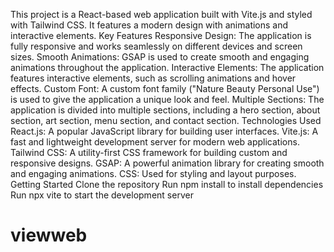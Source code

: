 This project is a React-based web application built with Vite.js and styled with Tailwind CSS. It features a modern design with animations and interactive elements.
Key Features
Responsive Design: The application is fully responsive and works seamlessly on different devices and screen sizes.
Smooth Animations: GSAP is used to create smooth and engaging animations throughout the application.
Interactive Elements: The application features interactive elements, such as scrolling animations and hover effects.
Custom Font: A custom font family ("Nature Beauty Personal Use") is used to give the application a unique look and feel.
Multiple Sections: The application is divided into multiple sections, including a hero section, about section, art section, menu section, and contact section.
Technologies Used
React.js: A popular JavaScript library for building user interfaces.
Vite.js: A fast and lightweight development server for modern web applications.
Tailwind CSS: A utility-first CSS framework for building custom and responsive designs.
GSAP: A powerful animation library for creating smooth and engaging animations.
CSS: Used for styling and layout purposes.
Getting Started
Clone the repository
Run npm install to install dependencies
Run npx vite to start the development server
# viewweb
